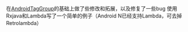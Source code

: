 在[AndroidTagGroup](https://github.com/2dxgujun/AndroidTagGroup)的基础上做了些修改和拓展，以及修复了一些bug
使用Rxjava和Lambda写了一个简单的例子（Android N已经支持Lambda，可去掉Retrolambda）